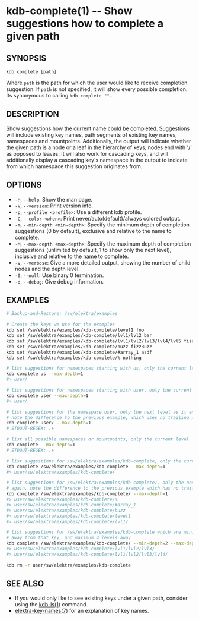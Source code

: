 kdb-complete(1) -- Show suggestions how to complete a given path
================================

## SYNOPSIS

`kdb complete [path]`

Where `path` is the path for which the user would like to receive completion suggestion.
If `path` is not specified, it will show every possible completion. Its synonymous
to calling `kdb complete ""`.

## DESCRIPTION

Show suggestions how the current name could be completed.
Suggestions will include existing key names, path segments of existing key names,
namespaces and mountpoints.
Additionally, the output will indicate whether the given path is a node or a leaf
in the hierarchy of keys, nodes end with '/' as opposed to leaves.
It will also work for cascading keys, and will additionally display a cascading
key's namespace in the output to indicate from which namespace this suggestion
originates from.

## OPTIONS

- `-H`, `--help`:
  Show the man page.
- `-V`, `--version`:
  Print version info.
- `-p`, `--profile <profile>`:
  Use a different kdb profile.
- `-C`, `--color <when>`:
  Print never/auto(default)/always colored output.
- `-m`, `--min-depth <min-depth>`:
  Specify the minimum depth of completion suggestions (0 by default), exclusive
  and relative to the name to complete.
- `-M`, `--max-depth <max-depth>`:
  Specify the maximum depth of completion suggestions (unlimited by default, 1
  to show only the next level), inclusive and relative to the name to complete.
- `-v`, `--verbose`:
  Give a more detailed output, showing the number of child nodes and the depth level.
- `-0`, `--null`:
  Use binary 0 termination.
- `-d`, `--debug`:
  Give debug information.

## EXAMPLES

```sh
# Backup-and-Restore: /sw/elektra/examples

# Create the keys we use for the examples
kdb set /sw/elektra/examples/kdb-complete/level1 foo
kdb set /sw/elektra/examples/kdb-complete/lvl1/lvl2 bar
kdb set /sw/elektra/examples/kdb-complete/lvl1/lvl2/lvl3/lvl4/lvl5 fizz
kdb set /sw/elektra/examples/kdb-complete/buzz fizzBuzz
kdb set /sw/elektra/examples/kdb-complete/#array_1 asdf
kdb set /sw/elektra/examples/kdb-complete/% nothing

# list suggestions for namespaces starting with us, only the current level
kdb complete us --max-depth=1
#> user/

# list suggestions for namespaces starting with user, only the current level
kdb complete user --max-depth=1
#> user/

# list suggestions for the namespace user, only the next level as it ends with /
# note the difference to the previous example, which uses no trailing /
kdb complete user/ --max-depth=1
# STDOUT-REGEX: .+

# list all possible namespaces or mountpoints, only the current level
kdb complete --max-depth=1
# STDOUT-REGEX: .+

# list suggestions for /sw/elektra/examples/kdb-complete, only the current level
kdb complete /sw/elektra/examples/kdb-complete --max-depth=1
#> user/sw/elektra/examples/kdb-complete/

# list suggestions for /sw/elektra/examples/kdb-complete/, only the next level
# again, note the difference to the previous example which has no trailing /
kdb complete /sw/elektra/examples/kdb-complete/ --max-depth=1
#> user/sw/elektra/examples/kdb-complete/%
#> user/sw/elektra/examples/kdb-complete/#array_1
#> user/sw/elektra/examples/kdb-complete/buzz
#> user/sw/elektra/examples/kdb-complete/level1
#> user/sw/elektra/examples/kdb-complete/lvl1/

# list suggestions for /sw/elektra/examples/kdb-complete which are minimum 2 levels
# away from that key, and maximum 4 levels away
kdb complete /sw/elektra/examples/kdb-complete/ --min-depth=2 --max-depth=4
#> user/sw/elektra/examples/kdb-complete/lvl1/lvl2/lvl3/
#> user/sw/elektra/examples/kdb-complete/lvl1/lvl2/lvl3/lvl4/

kdb rm -r user/sw/elektra/examples/kdb-complete
```

## SEE ALSO

- If you would only like to see existing keys under a given path, consider using
  the [kdb-ls(1)](kdb-ls.md) command.
- [elektra-key-names(7)](elektra-key-names.md) for an explanation of key names.
